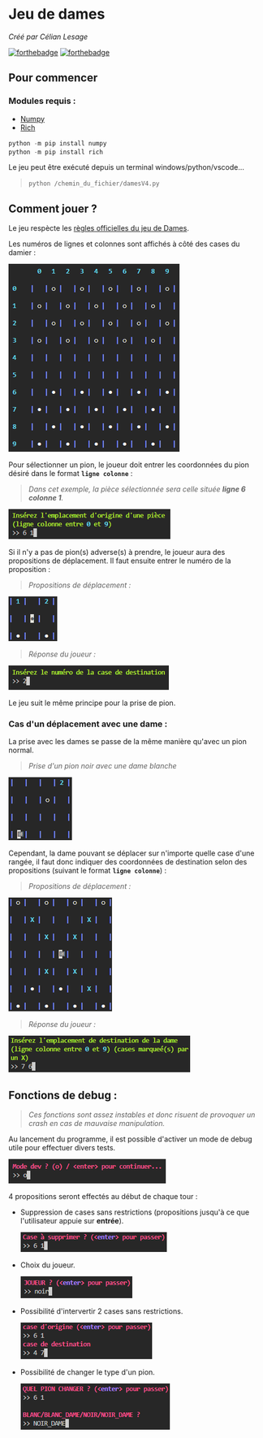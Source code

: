 # Jeu de dames
_Créé par Célian Lesage_

[![forthebadge](https://forthebadge.com/images/badges/made-with-python.svg)](https://forthebadge.com) [![forthebadge](https://forthebadge.com/images/badges/built-with-love.svg)](https://forthebadge.com)
## Pour commencer

### Modules requis :

* [Numpy](https://github.com/numpy/numpy)
* [Rich](https://github.com/Textualize/rich)
```powershell
python -m pip install numpy
python -m pip install rich
```

Le jeu peut être exécuté depuis un terminal windows/python/vscode...

>`python /chemin_du_fichier/damesV4.py`

## Comment jouer ?
Le jeu respècte les [règles officielles du jeu de Dames](http://www.ffjd.fr/Web/index.php?page=reglesdujeu).

Les numéros de lignes et colonnes sont affichés à côté des cases du damier :

![Image](img/damier.png)

Pour sélectionner un pion, le joueur doit entrer les coordonnées du pion désiré dans le format **`ligne colonne`** :

>*Dans cet exemple, la pièce sélectionnée sera celle située **ligne 6 colonne 1**.*

![Image](img/exemple1.png)

Si il n'y a pas de pion(s) adverse(s) à prendre, le joueur aura des propositions de déplacement. Il faut ensuite entrer le numéro de la proposition :

>*Propositions de déplacement :*

![Image](img/exemple2.png)

>*Réponse du joueur :* 

![Image](img/exemple3.png)

Le jeu suit le même principe pour la prise de pion.

### Cas d'un déplacement avec une dame :

La prise avec les dames se passe de la même manière qu'avec un pion normal.

>*Prise d'un pion noir avec une dame blanche*

![Image](img/exemple4.png)

Cependant, la dame pouvant se déplacer sur n'importe quelle case d'une rangée, il faut donc indiquer des coordonnées de destination selon des propositions (suivant le format **`ligne colonne`**) :

>*Propositions de déplacement :*

![Image](img/exemple5.png)

>*Réponse du joueur :*

![Image](img/exemple6.png)

## Fonctions de debug :

>*Ces fonctions sont assez instables et donc risuent de provoquer un crash en cas de mauvaise manipulation.*

Au lancement du programme, il est possible d'activer un mode de debug utile pour effectuer divers tests.

![Image](img/exemple7.png)

4 propositions seront effectés au début de chaque tour :

* Suppression de cases sans restrictions (propositions jusqu'à ce que l'utilisateur appuie sur **entrée**).

    ![Image](img/exemple8.png)

* Choix du joueur.

    ![Image](img/exemple9.png)


* Possibilité d'intervertir 2 cases sans restrictions.

    ![Image](img/exemple10.png)

* Possibilité de changer le type d'un pion.

    ![Image](img/exemple11.png)